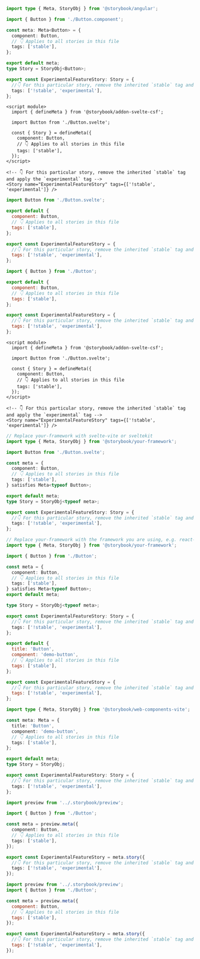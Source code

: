 ```ts filename="Button.stories.ts" renderer="angular" language="ts"
import type { Meta, StoryObj } from '@storybook/angular';

import { Button } from './Button.component';

const meta: Meta<Button> = {
  component: Button,
  // 👇 Applies to all stories in this file
  tags: ['stable'],
};

export default meta;
type Story = StoryObj<Button>;

export const ExperimentalFeatureStory: Story = {
  //👇 For this particular story, remove the inherited `stable` tag and apply the `experimental` tag
  tags: ['!stable', 'experimental'],
};
```

```svelte filename="Button.stories.svelte" renderer="svelte" language="js" tabTitle="Svelte CSF"
<script module>
  import { defineMeta } from '@storybook/addon-svelte-csf';

  import Button from './Button.svelte';

  const { Story } = defineMeta({
    component: Button,
    // 👇 Applies to all stories in this file
    tags: ['stable'],
  });
</script>

<!-- 👇 For this particular story, remove the inherited `stable` tag and apply the `experimental` tag -->
<Story name="ExperimentalFeatureStory" tags={['!stable', 'experimental']} />
```

```js filename="Button.stories.js" renderer="svelte" language="js" tabTitle="CSF"
import Button from './Button.svelte';

export default {
  component: Button,
  // 👇 Applies to all stories in this file
  tags: ['stable'],
};

export const ExperimentalFeatureStory = {
  //👇 For this particular story, remove the inherited `stable` tag and apply the `experimental` tag
  tags: ['!stable', 'experimental'],
};
```

```js filename="Button.stories.js" renderer="common" language="js" tabTitle="CSF 3"
import { Button } from './Button';

export default {
  component: Button,
  // 👇 Applies to all stories in this file
  tags: ['stable'],
};

export const ExperimentalFeatureStory = {
  //👇 For this particular story, remove the inherited `stable` tag and apply the `experimental` tag
  tags: ['!stable', 'experimental'],
};
```

```svelte filename="Button.stories.svelte" renderer="svelte" language="ts" tabTitle="Svelte CSF"
<script module>
  import { defineMeta } from '@storybook/addon-svelte-csf';

  import Button from './Button.svelte';

  const { Story } = defineMeta({
    component: Button,
    // 👇 Applies to all stories in this file
    tags: ['stable'],
  });
</script>

<!-- 👇 For this particular story, remove the inherited `stable` tag and apply the `experimental` tag -->
<Story name="ExperimentalFeatureStory" tags={['!stable', 'experimental']} />
```

```ts filename="Button.stories.ts" renderer="svelte" language="ts" tabTitle="CSF"
// Replace your-framework with svelte-vite or sveltekit
import type { Meta, StoryObj } from '@storybook/your-framework';

import Button from './Button.svelte';

const meta = {
  component: Button,
  // 👇 Applies to all stories in this file
  tags: ['stable'],
} satisfies Meta<typeof Button>;

export default meta;
type Story = StoryObj<typeof meta>;

export const ExperimentalFeatureStory: Story = {
  //👇 For this particular story, remove the inherited `stable` tag and apply the `experimental` tag
  tags: ['!stable', 'experimental'],
};
```

```ts filename="Button.stories.ts" renderer="common" language="ts" tabTitle="CSF 3"
// Replace your-framework with the framework you are using, e.g. react-vite, nextjs, vue3-vite, etc.
import type { Meta, StoryObj } from '@storybook/your-framework';

import { Button } from './Button';

const meta = {
  component: Button,
  // 👇 Applies to all stories in this file
  tags: ['stable'],
} satisfies Meta<typeof Button>;
export default meta;

type Story = StoryObj<typeof meta>;

export const ExperimentalFeatureStory: Story = {
  //👇 For this particular story, remove the inherited `stable` tag and apply the `experimental` tag
  tags: ['!stable', 'experimental'],
};
```

```js filename="Button.stories.js" renderer="web-components" language="js"
export default {
  title: 'Button',
  component: 'demo-button',
  // 👇 Applies to all stories in this file
  tags: ['stable'],
};

export const ExperimentalFeatureStory = {
  //👇 For this particular story, remove the inherited `stable` tag and apply the `experimental` tag
  tags: ['!stable', 'experimental'],
};
```

```ts filename="Button.stories.ts" renderer="web-components" language="ts"
import type { Meta, StoryObj } from '@storybook/web-components-vite';

const meta: Meta = {
  title: 'Button',
  component: 'demo-button',
  // 👇 Applies to all stories in this file
  tags: ['stable'],
};

export default meta;
type Story = StoryObj;

export const ExperimentalFeatureStory: Story = {
  //👇 For this particular story, remove the inherited `stable` tag and apply the `experimental` tag
  tags: ['!stable', 'experimental'],
};
```

```ts filename="Button.stories.ts" renderer="react" language="ts" tabTitle="CSF Next 🧪"
import preview from '../.storybook/preview';

import { Button } from './Button';

const meta = preview.meta({
  component: Button,
  // 👇 Applies to all stories in this file
  tags: ['stable'],
});

export const ExperimentalFeatureStory = meta.story({
  //👇 For this particular story, remove the inherited `stable` tag and apply the `experimental` tag
  tags: ['!stable', 'experimental'],
});
```

<!-- JS snippets still needed while providing both CSF 3 & Next -->

```js filename="Button.stories.js" renderer="react" language="js" tabTitle="CSF Next 🧪"
import preview from '../.storybook/preview';
import { Button } from './Button';

const meta = preview.meta({
  component: Button,
  // 👇 Applies to all stories in this file
  tags: ['stable'],
});

export const ExperimentalFeatureStory = meta.story({
  //👇 For this particular story, remove the inherited `stable` tag and apply the `experimental` tag
  tags: ['!stable', 'experimental'],
});
```
